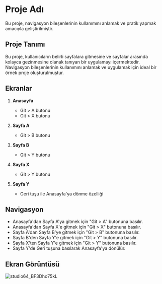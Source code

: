 # Proje Adı

Bu proje, navigasyon bileşenlerinin kullanımını anlamak ve pratik yapmak amacıyla geliştirilmiştir.

## Proje Tanımı

Bu proje, kullanıcıların belirli sayfalara gitmesine ve sayfalar arasında kolayca gezinmesine olanak tanıyan bir uygulamayı içermektedir. Navigasyon bileşenlerinin kullanımını anlamak ve uygulamak için ideal bir örnek proje oluşturulmuştur.

## Ekranlar

1. **Anasayfa**
   - Git > A butonu
   - Git > X butonu

2. **Sayfa A**
   - Git > B butonu

3. **Sayfa B**
   - Git > Y butonu

4. **Sayfa X**
   - Git > Y butonu

5. **Sayfa Y**
   - Geri tuşu ile Anasayfa'ya dönme özelliği

## Navigasyon

- Anasayfa'dan Sayfa A'ya gitmek için "Git > A" butonuna basılır.
- Anasayfa'dan Sayfa X'e gitmek için "Git > X" butonuna basılır.
- Sayfa A'dan Sayfa B'ye gitmek için "Git > B" butonuna basılır.
- Sayfa B'den Sayfa Y'e gitmek için "Git > Y" butonuna basılır.
- Sayfa X'ten Sayfa Y'e gitmek için "Git > Y" butonuna basılır.
- Sayfa Y'de Geri tuşuna basılarak Anasayfa'ya dönülür.

## Ekran Görüntüsü

![studio64_BF3Dho75kL](https://github.com/efebadir/NavigationComponentCalismasi/assets/142944447/c3638e41-1972-4b78-bc83-519ef27e6e3d)
